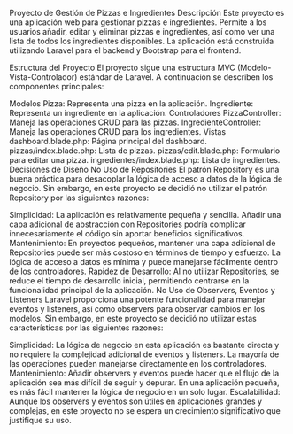 Proyecto de Gestión de Pizzas e Ingredientes
Descripción
Este proyecto es una aplicación web para gestionar pizzas e ingredientes. Permite a los usuarios añadir, editar y eliminar pizzas e ingredientes, así como ver una lista de todos los ingredientes disponibles. La aplicación está construida utilizando Laravel para el backend y Bootstrap para el frontend.

Estructura del Proyecto
El proyecto sigue una estructura MVC (Modelo-Vista-Controlador) estándar de Laravel. A continuación se describen los componentes principales:

Modelos
Pizza: Representa una pizza en la aplicación.
Ingrediente: Representa un ingrediente en la aplicación.
Controladores
PizzaController: Maneja las operaciones CRUD para las pizzas.
IngredienteController: Maneja las operaciones CRUD para los ingredientes.
Vistas
dashboard.blade.php: Página principal del dashboard.
pizzas/index.blade.php: Lista de pizzas.
pizzas/edit.blade.php: Formulario para editar una pizza.
ingredientes/index.blade.php: Lista de ingredientes.
Decisiones de Diseño
No Uso de Repositories
El patrón Repository es una buena práctica para desacoplar la lógica de acceso a datos de la lógica de negocio. Sin embargo, en este proyecto se decidió no utilizar el patrón Repository por las siguientes razones:

Simplicidad: La aplicación es relativamente pequeña y sencilla. Añadir una capa adicional de abstracción con Repositories podría complicar innecesariamente el código sin aportar beneficios significativos.
Mantenimiento: En proyectos pequeños, mantener una capa adicional de Repositories puede ser más costoso en términos de tiempo y esfuerzo. La lógica de acceso a datos es mínima y puede manejarse fácilmente dentro de los controladores.
Rapidez de Desarrollo: Al no utilizar Repositories, se reduce el tiempo de desarrollo inicial, permitiendo centrarse en la funcionalidad principal de la aplicación.
No Uso de Observers, Eventos y Listeners
Laravel proporciona una potente funcionalidad para manejar eventos y listeners, así como observers para observar cambios en los modelos. Sin embargo, en este proyecto se decidió no utilizar estas características por las siguientes razones:

Simplicidad: La lógica de negocio en esta aplicación es bastante directa y no requiere la complejidad adicional de eventos y listeners. La mayoría de las operaciones pueden manejarse directamente en los controladores.
Mantenimiento: Añadir observers y eventos puede hacer que el flujo de la aplicación sea más difícil de seguir y depurar. En una aplicación pequeña, es más fácil mantener la lógica de negocio en un solo lugar.
Escalabilidad: Aunque los observers y eventos son útiles en aplicaciones grandes y complejas, en este proyecto no se espera un crecimiento significativo que justifique su uso.
